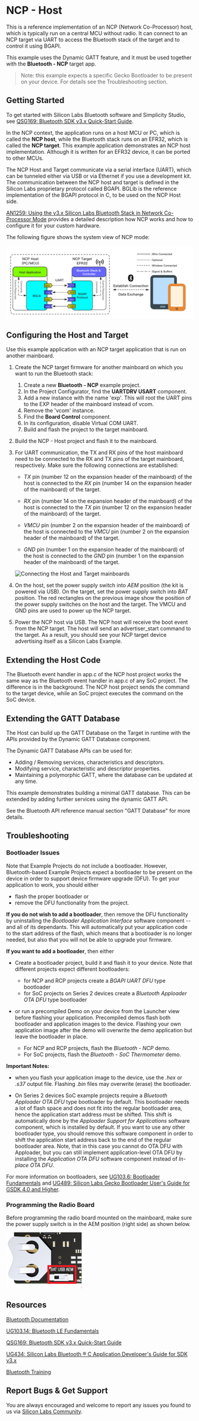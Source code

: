 # NCP - Host

This is a reference implementation of an NCP (Network Co-Processor) host, which is typically run on a central MCU without radio. It can connect to an NCP target via UART to access the Bluetooth stack of the target and to control it using BGAPI.

This  example uses the Dynamic GATT feature, and it must be used together with the **Bluetooth - NCP** target app.

> Note: this example expects a specific Gecko Bootloader to be present on your device. For details see the Troubleshooting section.

## Getting Started

To get started with Silicon Labs Bluetooth software and Simplicity Studio, see [QSG169: Bluetooth SDK v3.x Quick-Start Guide](https://www.silabs.com/documents/public/quick-start-guides/qsg169-bluetooth-sdk-v3x-quick-start-guide.pdf).

In the NCP context, the application runs on a host MCU or PC, which is called the **NCP host**, while the Bluetooth stack runs on an EFR32, which is called the **NCP target**. This example application demonstrates an NCP host implementation. Although it is written for an EFR32 device, it can be ported to other MCUs.

The NCP Host and Target communicate via a serial interface (UART), which can be tunneled either via USB or via Ethernet if you use a development kit. The communication between the NCP host and target is defined in the Silicon Labs proprietary protocol called BGAPI. BGLib is the reference implementation of the BGAPI protocol in C, to be used on the NCP Host side.

[AN1259: Using the v3.x Silicon Labs Bluetooth Stack in Network Co-Processor Mode](https://www.silabs.com/documents/public/application-notes/an1259-bt-ncp-mode-sdk-v3x.pdf) provides a detailed description how NCP works and how to configure it for your custom hardware.

The following figure shows the system view of NCP mode:

![System Block Diagram](image/readme_img1.png)

## Configuring the Host and Target

Use this example application with an NCP target application that is run on another mainboard.

1. Create the NCP target firmware for another mainboard on which you want to run the Bluetooth stack:

    1. Create a new **Bluetooth - NCP** example project.
    2. In the Project Configurator, find the **UARTDRV USART** component.
    3. Add a new instance with the name 'exp'. This will root the UART pins to the EXP header of the mainboard instead of vcom.
    4. Remove the 'vcom' instance.
    5. Find the **Board Control** component.
    6. In its configuration, disable Virtual COM UART.
    7. Build and flash the project to the target mainboard.

2. Build the NCP - Host project and flash it to the mainboard.

3. For UART communication, the TX and RX pins of the host mainboard need to be connected to the RX and TX pins of the target mainboard, respectively. Make sure the following connections are established:

    - *TX* pin (number 12 on the expansion header of the mainboard) of the host is connected to the *RX* pin (number 14 on the expansion header of the mainboard) of the target.

    - *RX* pin (number 14 on the expansion header of the mainboard) of the host is connected to the *TX* pin (number 12 on the expansion header of the mainboard) of the target.

    - *VMCU* pin (number 2 on the expansion header of the mainboard) of the host is connected to the *VMCU* pin (number 2 on the expansion header of the mainboard) of the target.

    - *GND* pin (number 1 on the expansion header of the mainboard) of the host is connected to the *GND* pin (number 1 on the expansion header of the mainboard) of the target.

    ![Connecting the Host and Target mainboards](image/readme_img2.png)

4. On the host, set the power supply switch into *AEM* position (the kit is powered via USB). On the target, set the power supply switch into *BAT* position. The red rectangles on the previous image show the position of the power supply switches on the host and the target. The VMCU and GND pins are used to power up the NCP target.

5. Power the NCP host via USB. The NCP host will receive the boot event from the NCP target. The host will send an advertiser_start command to the target. As a result, you should see your NCP target device advertising itself as a Silicon Labs Example.

## Extending the Host Code

The Bluetooth event handler in app.c of the NCP host project works the same way as the Bluetooth event handler in app.c of any SoC project. The difference is in the background. The NCP host project sends the command to the target device, while an SoC project executes the command on the SoC device.

## Extending the GATT Database

The Host can build up the GATT Database on the Target in runtime with the APIs provided by the Dynamic GATT Database component.

The Dynamic GATT Database APIs can be used for:

- Adding / Removing services, characteristics and descriptors.
- Modifying service, characteristic and descriptor properties.
- Maintaining a polymorphic GATT, where the database can be updated at any time.

This example demonstrates building a minimal GATT database. This can be extended by adding further services using the dynamic GATT API.

See the Bluetooth API reference manual section "GATT Database" for more details.

## Troubleshooting

### Bootloader Issues

Note that Example Projects do not include a bootloader. However, Bluetooth-based Example Projects expect a bootloader to be present on the device in order to support device firmware upgrade (DFU). To get your application to work, you should either 
- flash the proper bootloader or
- remove the DFU functionality from the project.

**If you do not wish to add a bootloader**, then remove the DFU functionality by uninstalling the *Bootloader Application Interface* software component -- and all of its dependants. This will automatically put your application code to the start address of the flash, which means that a bootloader is no longer needed, but also that you will not be able to upgrade your firmware.

**If you want to add a bootloader**, then either 
- Create a bootloader project, build it and flash it to your device. Note that different projects expect different bootloaders:
  - for NCP and RCP projects create a *BGAPI UART DFU* type bootloader
  - for SoC projects on Series 2 devices create a *Bluetooth Apploader OTA DFU* type bootloader

- or run a precompiled Demo on your device from the Launcher view before flashing your application. Precompiled demos flash both bootloader and application images to the device. Flashing your own application image after the demo will overwrite the demo application but leave the bootloader in place. 
  - For NCP and RCP projects, flash the *Bluetooth - NCP* demo.
  - For SoC projects, flash the *Bluetooth - SoC Thermometer* demo.

**Important Notes:** 
- when you flash your application image to the device, use the *.hex* or *.s37* output file. Flashing *.bin* files may overwrite (erase) the bootloader.

- On Series 2 devices SoC example projects require a *Bluetooth Apploader OTA DFU* type bootloader by default. This bootloader needs a lot of flash space and does not fit into the regular bootloader area, hence the application start address must be shifted. This shift is automatically done by the *Apploader Support for Applications* software component, which is installed by default. If you want to use any other bootloader type, you should remove this software component in order to shift the application start address back to the end of the regular bootloader area. Note, that in this case you cannot do OTA DFU with Apploader, but you can still implement application-level OTA DFU by installing the *Application OTA DFU* software component instead of *In-place OTA DFU*.

For more information on bootloaders, see [UG103.6: Bootloader Fundamentals](https://www.silabs.com/documents/public/user-guides/ug103-06-fundamentals-bootloading.pdf) and [UG489: Silicon Labs Gecko Bootloader User's Guide for GSDK 4.0 and Higher](https://cn.silabs.com/documents/public/user-guides/ug489-gecko-bootloader-user-guide-gsdk-4.pdf).


### Programming the Radio Board

Before programming the radio board mounted on the mainboard, make sure the power supply switch is in the AEM position (right side) as shown below.

![Radio board power supply switch](image/readme_img0.png)


## Resources

[Bluetooth Documentation](https://docs.silabs.com/bluetooth/latest/)

[UG103.14: Bluetooth LE Fundamentals](https://www.silabs.com/documents/public/user-guides/ug103-14-fundamentals-ble.pdf)

[QSG169: Bluetooth SDK v3.x Quick-Start Guide](https://www.silabs.com/documents/public/quick-start-guides/qsg169-bluetooth-sdk-v3x-quick-start-guide.pdf)

[UG434: Silicon Labs Bluetooth ® C Application Developer's Guide for SDK v3.x](https://www.silabs.com/documents/public/user-guides/ug434-bluetooth-c-soc-dev-guide-sdk-v3x.pdf)

[Bluetooth Training](https://www.silabs.com/support/training/bluetooth)

## Report Bugs & Get Support

You are always encouraged and welcome to report any issues you found to us via [Silicon Labs Community](https://www.silabs.com/community).
